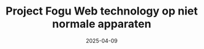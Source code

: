 ---
title: "Project Fogu Web technology op niet normale apparaten"
description: ""
authorFirstName: "Niels"
authorLastName: "LeenHeer" 
date: 2025-04-09
permalink: /weekly-nerd/{{ title | slugify }}/
---